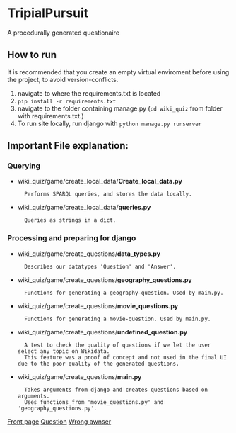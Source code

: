 # TripialPursuit
A procedurally generated questionaire

## How to run
It is recommended that you create an empty virtual enviroment before using the project, to avoid version-conflicts.

1. navigate to where the requirements.txt is located
2. ```pip install -r requirements.txt```
3. navigate to the folder containing manage.py (```cd wiki_quiz``` from folder with requirements.txt.)
4. To run site locally, run django with ```python manage.py runserver```

## Important File explanation:
### Querying
- wiki_quiz/game/create_local_data/**Create_local_data.py**

        Performs SPARQL queries, and stores the data locally.

- wiki_quiz/game/create_local_data/**queries.py**

        Queries as strings in a dict.

### Processing and preparing for django
- wiki_quiz/game/create_questions/**data_types.py**

        Describes our datatypes 'Question' and 'Answer'.

- wiki_quiz/game/create_questions/**geography_questions.py**

        Functions for generating a geography-question. Used by main.py.

- wiki_quiz/game/create_questions/**movie_questions.py**

        Functions for generating a movie-question. Used by main.py.

- wiki_quiz/game/create_questions/**undefined_question.py**

        A test to check the quality of questions if we let the user select any topic on Wikidata.
        This feature was a proof of concept and not used in the final UI due to the poor quality of the generated questions. 

- wiki_quiz/game/create_questions/**main.py**

        Takes arguments from django and creates questions based on arguments.
        Uses functions from 'movie_questions.py' and 'geography_questions.py'.



[Front page](Images/Front_page.png)
[Question](Images/question.png)
[Wrong awnser](Images/wrong_awnser.png)

